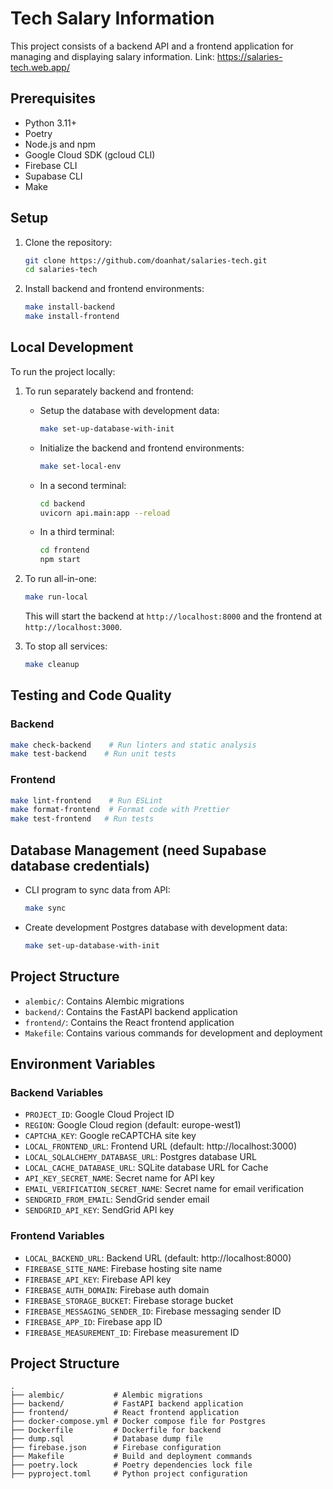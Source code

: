 # Tech Salary Information 

This project consists of a backend API and a frontend application for managing and displaying salary information. Link: https://salaries-tech.web.app/

## Prerequisites

- Python 3.11+
- Poetry
- Node.js and npm
- Google Cloud SDK (gcloud CLI)
- Firebase CLI
- Supabase CLI
- Make

## Setup

1. Clone the repository:
   ```bash
   git clone https://github.com/doanhat/salaries-tech.git
   cd salaries-tech
   ```

2. Install backend and frontend environments:
   ```bash
   make install-backend
   make install-frontend
   ```

## Local Development

To run the project locally:

1. To run separately backend and frontend:
   - Setup the database with development data:
     ```bash
     make set-up-database-with-init
     ```
   - Initialize the backend and frontend environments:
     ```bash
     make set-local-env
     ```
   - In a second terminal:
     ```bash
     cd backend
     uvicorn api.main:app --reload
     ```

   - In a third terminal:
     ```bash
     cd frontend
     npm start
     ```
2. To run all-in-one:
   ```bash
   make run-local
   ```
   This will start the backend at `http://localhost:8000` and the frontend at `http://localhost:3000`.

3. To stop all services:
   ```bash
   make cleanup
   ```

## Testing and Code Quality

### Backend
```bash
make check-backend    # Run linters and static analysis
make test-backend    # Run unit tests
```

### Frontend
```bash
make lint-frontend    # Run ESLint
make format-frontend  # Format code with Prettier
make test-frontend   # Run tests
```

## Database Management (need Supabase database credentials)

- CLI program to sync data from API:
  ```bash
  make sync
  ```

- Create development Postgres database with development data:
  ```bash
  make set-up-database-with-init
  ```

## Project Structure

- `alembic/`: Contains Alembic migrations
- `backend/`: Contains the FastAPI backend application
- `frontend/`: Contains the React frontend application
- `Makefile`: Contains various commands for development and deployment

## Environment Variables

### Backend Variables
- `PROJECT_ID`: Google Cloud Project ID
- `REGION`: Google Cloud region (default: europe-west1)
- `CAPTCHA_KEY`: Google reCAPTCHA site key
- `LOCAL_FRONTEND_URL`: Frontend URL (default: http://localhost:3000)
- `LOCAL_SQLALCHEMY_DATABASE_URL`: Postgres database URL
- `LOCAL_CACHE_DATABASE_URL`: SQLite database URL for Cache
- `API_KEY_SECRET_NAME`: Secret name for API key
- `EMAIL_VERIFICATION_SECRET_NAME`: Secret name for email verification
- `SENDGRID_FROM_EMAIL`: SendGrid sender email
- `SENDGRID_API_KEY`: SendGrid API key

### Frontend Variables
- `LOCAL_BACKEND_URL`: Backend URL (default: http://localhost:8000)
- `FIREBASE_SITE_NAME`: Firebase hosting site name
- `FIREBASE_API_KEY`: Firebase API key
- `FIREBASE_AUTH_DOMAIN`: Firebase auth domain
- `FIREBASE_STORAGE_BUCKET`: Firebase storage bucket
- `FIREBASE_MESSAGING_SENDER_ID`: Firebase messaging sender ID
- `FIREBASE_APP_ID`: Firebase app ID
- `FIREBASE_MEASUREMENT_ID`: Firebase measurement ID

## Project Structure

```
.
├── alembic/           # Alembic migrations
├── backend/           # FastAPI backend application
├── frontend/          # React frontend application
├── docker-compose.yml # Docker compose file for Postgres
├── Dockerfile         # Dockerfile for backend
├── dump.sql           # Database dump file
├── firebase.json      # Firebase configuration
├── Makefile           # Build and deployment commands
├── poetry.lock        # Poetry dependencies lock file
├── pyproject.toml     # Python project configuration
```

